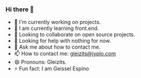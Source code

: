 ### Hi there 👋

- 🔭 I'm currently working on projects.
- 🌱 I am currently learning front.end.
- 👯 Looking to collaborate on open source projects.
- 🤔 Looking for help with nothing for now.
- 💬 Ask me about how to contact me.
- 📫 How to contact me: gleizits@jyplo.com
- 😄 Pronouns: Gleizits.
- ⚡ Fun fact: I am Geissel Espino

